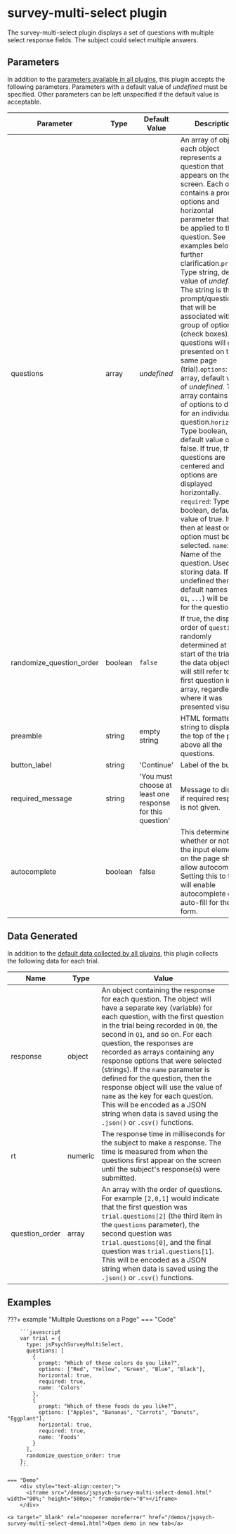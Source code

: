 # survey-multi-select plugin

The survey-multi-select plugin displays a set of questions with multiple select response fields. The subject could select multiple answers.

## Parameters

In addition to the [parameters available in all plugins](../overview/plugins.md#parameters-available-in-all-plugins), this plugin accepts the following parameters. Parameters with a default value of *undefined* must be specified. Other parameters can be left unspecified if the default value is acceptable.

Parameter | Type | Default Value | Description
----------|------|---------------|------------
questions | array | *undefined* | An array of objects, each object represents a question that appears on the screen. Each object contains a prompt, options and horizontal parameter that will be applied to the question. See examples below for further clarification.`prompt`: Type string, default value of *undefined*. The string is the prompt/question that will be associated with a group of options (check boxes). All questions will get presented on the same page (trial).`options`: Type array, default value of *undefined*. The array contains a set of options to display for an individual question.`horizontal`: Type boolean, default value of false. If true, the questions are centered and options are displayed horizontally. `required`: Type boolean, default value of true. If true, then at least one option must be selected. `name`: Name of the question. Used for storing data. If left undefined then default names (`Q0`, `Q1`, `...`) will be used for the questions.
randomize_question_order | boolean | `false` | If true, the display order of `questions` is randomly determined at the start of the trial. In the data object, `Q0` will still refer to the first question in the array, regardless of where it was presented visually.
preamble | string | empty string | HTML formatted string to display at the top of the page above all the questions.
button_label | string |  'Continue' | Label of the button.
required_message | string | 'You must choose at least one response for this question' | Message to display if required response is not given.
autocomplete | boolean | false | This determines whether or not all of the input elements on the page should allow autocomplete. Setting this to true will enable autocomplete or auto-fill for the form.

## Data Generated

In addition to the [default data collected by all plugins](../overview/plugins.md#data-collected-by-all-plugins), this plugin collects the following data for each trial.

Name | Type | Value
-----|------|------
response | object | An object containing the response for each question. The object will have a separate key (variable) for each question, with the first question in the trial being recorded in `Q0`, the second in `Q1`, and so on. For each question, the responses are recorded as arrays containing any response options that were selected (strings). If the `name` parameter is defined for the question, then the response object will use the value of `name` as the key for each question. This will be encoded as a JSON string when data is saved using the `.json()` or `.csv()` functions. |
rt | numeric | The response time in milliseconds for the subject to make a response. The time is measured from when the questions first appear on the screen until the subject's response(s) were submitted. |
question_order | array | An array with the order of questions. For example `[2,0,1]` would indicate that the first question was `trial.questions[2]` (the third item in the `questions` parameter), the second question was `trial.questions[0]`, and the final question was `trial.questions[1]`. This will be encoded as a JSON string when data is saved using the `.json()` or `.csv()` functions. |

## Examples

???+ example "Multiple Questions on a Page"
    === "Code"

        ```javascript
        var trial = {
          type: jsPsychSurveyMultiSelect,
          questions: [
            {
              prompt: "Which of these colors do you like?", 
              options: ["Red", "Yellow", "Green", "Blue", "Black"], 
              horizontal: true,
              required: true,
              name: 'Colors'
            }, 
            {
              prompt: "Which of these foods do you like?", 
              options: ["Apples", "Bananas", "Carrots", "Donuts", "Eggplant"], 
              horizontal: true,
              required: true,
              name: 'Foods'
            }
          ], 
          randomize_question_order: true
        };
        ```

    === "Demo"
        <div style="text-align:center;">
          <iframe src="/demos/jspsych-survey-multi-select-demo1.html" width="90%;" height="500px;" frameBorder="0"></iframe>
        </div>

    <a target="_blank" rel="noopener noreferrer" href="/demos/jspsych-survey-multi-select-demo1.html">Open demo in new tab</a>
